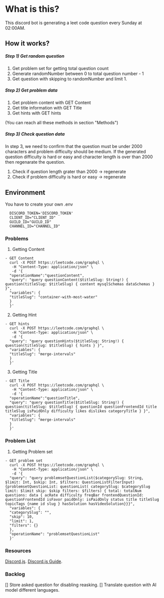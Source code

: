 # What is this?

This discord bot is generating a leet code question every Sunday at 02:00AM.

## How it works?

##### Step 1) Get random question

1. Get problem set for getting total question count
2. Generate randomNumber between 0 to total question number - 1
3. Get question with skipping to randomNumber and limit 1.

##### Step 2) Get problem data

1. Get problem content with GET Content
2. Get title information with GET Title
3. Get hints with GET hints

(You can reach all these methods in section "Methods")

##### Step 3) Check question data

In step 3, we need to confirm that the question must be under 2000 characters and problem difficulty should be medium. If the generated question difficulty is hard or easy and character length is over than 2000 then regenarate the question.

1. Check if question length grater than 2000 -> regenerate
2. Check if problem difficulty is hard or easy -> regenerate

## Environment

You have to create your own .env

```
  DISCORD_TOKEN='DISCORD_TOKEN'
  CLIENT_ID="CLIENT_ID"
  GUILD_ID="GUILD_ID"
  CHANNEL_ID="CHANNEL_ID"
```

### Problems

1. Getting Content

```
- GET Content
  curl -X POST https://leetcode.com/graphql \
   -H "Content-Type: application/json" \
   -d '{
  "operationName":"questionContent",
  "query": "query questionContent($titleSlug: String!) { question(titleSlug: $titleSlug) { content mysqlSchemas dataSchemas } }",
  "variables": {
  "titleSlug": "container-with-most-water"
  }
  }'
```

2. Getting Hint

```
- GET hints
  curl -X POST https://leetcode.com/graphql \
   -H "Content-Type: application/json" \
   -d '{
  "query": "query questionHints($titleSlug: String!) { question(titleSlug: $titleSlug) { hints } }",
  "variables": {
  "titleSlug": "merge-intervals"
  }
  }'
```

3. Getting Title

```
- GET Title
  curl -X POST https://leetcode.com/graphql \
   -H "Content-Type: application/json" \
   -d '{
  "operationName":"questionTitle",
  "query": "query questionTitle($titleSlug: String!) { question(titleSlug: $titleSlug) { questionId questionFrontendId title titleSlug isPaidOnly difficulty likes dislikes categoryTitle } }",
  "variables": {
  "titleSlug": "merge-intervals"
  }
  }'
```

### Problem List

1. Getting Problem set

```
- GET problem set
  curl -X POST https://leetcode.com/graphql \
   -H "Content-Type: application/json" \
   -d '{
  "query": "query problemsetQuestionList($categorySlug: String, $limit: Int, $skip: Int, $filters: QuestionListFilterInput) {problemsetQuestionList: questionList( categorySlug: $categorySlug limit: $limit skip: $skip filters: $filters) { total: totalNum questions: data { acRate difficulty freqBar frontendQuestionId: questionFrontendId isFavor paidOnly: isPaidOnly status title titleSlug topicTags {name id slug } hasSolution hasVideoSolution}}}",
  "variables": {
  "categorySlug": "",
  "skip": 10,
  "limit": 1,
  "filters": {}
  },
  "operationName": "problemsetQuestionList"
  }'
```

### Resources

[Discord.js](https://discord.js.org).
[Discord.js Guide](https://discordjs.guide).

### Backlog

[] Store asked question for disabling reasking.
[] Translate question with AI model different languages.
